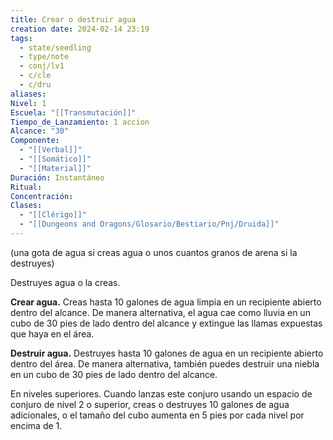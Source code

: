 ```yaml
---
title: Crear o destruir agua
creation date: 2024-02-14 23:19
tags:
  - state/seedling
  - type/note
  - conj/lv1
  - c/cle
  - c/dru
aliases: 
Nivel: 1
Escuela: "[[Transmutación]]"
Tiempo_de_Lanzamiento: 1 accion
Alcance: "30"
Componente:
  - "[[Verbal]]"
  - "[[Somático]]"
  - "[[Material]]"
Duración: Instantáneo
Ritual: 
Concentración: 
Clases:
  - "[[Clérigo]]"
  - "[[Dungeons and Dragons/Glosario/Bestiario/Pnj/Druida]]"
---
```


(una gota de agua si creas agua o unos cuantos granos de arena si la destruyes)

Destruyes agua o la creas.

**Crear agua.** Creas hasta 10 galones de agua limpia en un recipiente abierto dentro del alcance. De manera alternativa, el agua cae como lluvia en un cubo de 30 pies de lado dentro del alcance y extingue las llamas expuestas que haya en el área.

**Destruir agua.** Destruyes hasta 10 galones de agua en un recipiente abierto dentro del área. De manera alternativa, también puedes destruir una niebla en un cubo de 30 pies de lado dentro del alcance.

En niveles superiores. Cuando lanzas este conjuro usando un espacio de conjuro de nivel 2 o superior, creas o destruyes 10 galones de agua adicionales, o el tamaño del cubo aumenta en 5 pies por cada nivel por encima de 1.